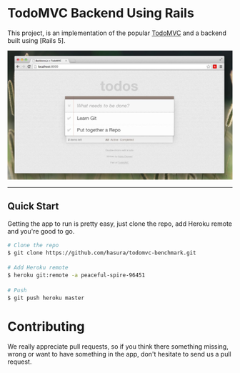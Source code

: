TodoMVC Backend Using Rails
======================================

This project, is an implementation of the popular [TodoMVC](http://todomvc.com/) and a backend built using [Rails 5].

![TodoMVC Rest Framework](https://raw.githubusercontent.com/AxiaCore/todomvc-django/master/DjangoTodoMvc.jpg)

<hr />

## Quick Start

Getting the app to run is pretty easy, just clone the repo, add Heroku remote and you're good to go.

```bash
# Clone the repo
$ git clone https://github.com/hasura/todomvc-benchmark.git

# Add Heroku remote
$ heroku git:remote -a peaceful-spire-96451

# Push
$ git push heroku master
```

# Contributing
We really appreciate pull requests, so if you think there something missing, wrong or want to have something in the app, don't hesitate to send us a pull request.
